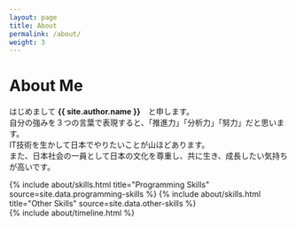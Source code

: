 ```yaml
---
layout: page
title: About
permalink: /about/
weight: 3
---
```


# **About Me**

はじめまして **{{ site.author.name }}**　と申します。<br>
自分の強みを３つの言葉で表現すると、「推進力」「分析力」「努力」だと思います。<br>
IT技術を生かして日本でやりたいことが山ほどあります。<br>
また、日本社会の一員として日本の文化を尊重し、共に生き、成長したい気持ちが高いです。

<div class="row">
{% include about/skills.html title="Programming Skills" source=site.data.programming-skills %}
{% include about/skills.html title="Other Skills" source=site.data.other-skills %}
</div>

<div class="row">
{% include about/timeline.html %}
</div>
